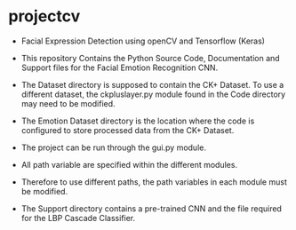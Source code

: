 # projectcv
- Facial Expression Detection using openCV and Tensorflow (Keras)
- This repository Contains the Python Source Code, Documentation and Support files for the Facial Emotion Recognition CNN.

- The Dataset directory is supposed to contain the CK+ Dataset. To use a different dataset, the ckpluslayer.py module found in the Code directory may need to be modified.
- The Emotion Dataset directory is the location where the code is configured to store processed data from the CK+ Dataset.
- The project can be run through the gui.py module.
- All path variable are specified within the different modules. 
- Therefore to use different paths, the path variables in each module must be modified.

- The Support directory contains a pre-trained CNN and the file required for the LBP Cascade Classifier.


